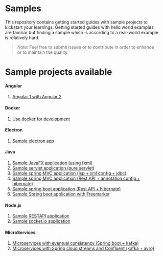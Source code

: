 # Samples
This repository contains getting started guides with sample projects to kickstart your learnings. Getting started guides with hello world examples are familiar but finding a sample which is according to a real-world example is relatively hard.  
>Note: Feel free to submit issues or to contribute in order to enhance or to maintain the quality.

Sample projects available
=====================================================================================

#### Angular
01. [Angular 1 with Angular 2](https://github.com/randilfernando/samples/tree/master/Angular/01%20-%20Angular%201%20with%20Angular%202)
#### Docker
01. [Use docker for development](https://github.com/randilfernando/samples/tree/master/Docker/01%20-%20Use%20docker%20for%20development%20(%2B%20Debugging))
#### Electron
01. [Sample electron app](https://github.com/randilfernando/samples/tree/master/Electron/01%20-%20Sample%20electron%20app)
#### Java
01. [Sample JavaFX application (using fxml)](https://github.com/randilfernando/samples/tree/master/Java/01%20-%20Sample%20JavaFX%20application%20(using%20fxml))
02. [Sample servlet application (pure servlet)](https://github.com/randilfernando/samples/tree/master/Java/02%20-%20Sample%20java%20servlet%20application%20(pure%20servlet))
03. [Sample spring MVC application (jsp + xml config + jdbc)](https://github.com/randilfernando/samples/tree/master/Java/03%20-%20Sample%20spring%20MVC%20application%20(jsp%20%2B%20xml%20config%20%2B%20jdbc))
04. [Sample spring MVC application (Rest API + annotation config + hibernate)](https://github.com/randilfernando/samples/tree/master/Java/04%20-%20Sample%20spring%20MVC%20application%20(rest%20API%20%2B%20annotation%20config%20%2B%20hibernate))
05. [Sample spring boot application (Rest API + hibernate)](https://github.com/randilfernando/samples/tree/master/Java/05%20-%20Sample%20spring%20boot%20application%20(rest%20API%20%2B%20hibernate))
06. [Sample Spring boot application with Freemarker](https://github.com/randilfernando/samples/tree/master/Java/06%20-%20Sample%20spring%20boot%20application%20with%20Freemarker)
#### Node.js
01. [Sample RESTAPI application](https://github.com/randilfernando/samples/tree/master/Node.js/01%20-%20Sample%20RESTAPI%20application)
02. [Sample socket.io application](https://github.com/randilfernando/samples/tree/master/Node.js/02%20-%20Sample%20socket.io%20application)
#### MicroServices
01. [Microservices with eventual consistency (Spring boot + kafka)](https://github.com/randilfernando/samples/tree/master/MicroServices/01%20-%20Microservices%20with%20eventual%20consistency%20(Spring%20boot%20%2B%20kafka))
02. [MIcroservices with Spring cloud streams and Confluent (kafka + avro)](https://github.com/randilfernando/samples/tree/master/MicroServices/02%20-%20MIcroservices%20with%20Spring%20cloud%20streams%20and%20Confluent%20(kafka%20%2B%20avro))
